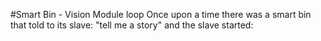 #Smart Bin - Vision Module
loop
	Once upon a time there was a smart bin that told to its slave: 
	"tell me a story" and the slave started:

